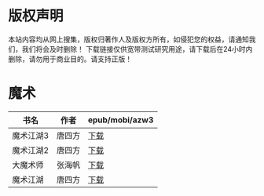 # 版权声明

本站内容均从网上搜集，版权归著作人及版权方所有，如侵犯您的权益，请通知我们，我们将会及时删除！ 下载链接仅供宽带测试研究用途，请下载后在24小时内删除，请勿用于商业目的。请支持正版！

# 魔术

| 书名 | 作者 | epub/mobi/azw3 |
| --- | --- | --- |
| 魔术江湖3 | 唐四方 | [下载](https://url89.ctfile.com/f/31084289-1356985279-dd3b48?p=8866) |
| 魔术江湖2 | 唐四方 | [下载](https://url89.ctfile.com/f/31084289-1357049356-1b7e9b?p=8866) |
| 大魔术师 | 张海帆 | [下载](https://url89.ctfile.com/f/31084289-1357047799-4641cf?p=8866) |
| 魔术江湖 | 唐四方 | [下载](https://url89.ctfile.com/f/31084289-1357032151-b0073a?p=8866) |
